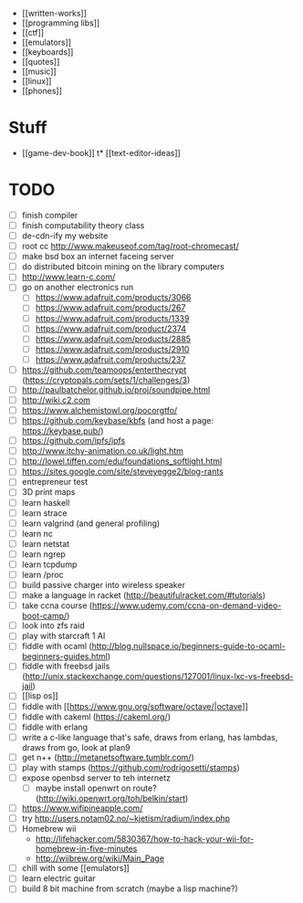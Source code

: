 * [[written-works]]
* [[programming libs]]
* [[ctf]]
* [[emulators]]
* [[keyboards]]
* [[quotes]]
* [[music]]
* [[linux]]
* [[phones]]

# Stuff
* [[game-dev-book]]
t* [[text-editor-ideas]]

# TODO
* [ ] finish compiler
* [ ] finish computability theory class
* [ ] de-cdn-ify my website
* [ ] root cc http://www.makeuseof.com/tag/root-chromecast/
* [ ] make bsd box an internet faceing server
* [ ] do distributed bitcoin mining on the library computers
* [ ] http://www.learn-c.com/
* [ ] go on another electronics run
    * [ ] https://www.adafruit.com/products/3066
    * [ ] https://www.adafruit.com/products/267
    * [ ] https://www.adafruit.com/products/1339
    * [ ] https://www.adafruit.com/product/2374
    * [ ] https://www.adafruit.com/products/2885
    * [ ] https://www.adafruit.com/products/2910
    * [ ] https://www.adafruit.com/products/237
* [ ] https://github.com/teamoops/enterthecrypt (https://cryptopals.com/sets/1/challenges/3)
* [ ] http://paulbatchelor.github.io/proj/soundpipe.html
* [ ] http://wiki.c2.com
* [ ] https://www.alchemistowl.org/pocorgtfo/
* [ ] https://github.com/keybase/kbfs (and host a page: https://keybase.pub/)
* [ ] https://github.com/ipfs/ipfs
* [ ] http://www.itchy-animation.co.uk/light.htm
* [ ] http://lowel.tiffen.com/edu/foundations_softlight.html
* [ ] https://sites.google.com/site/steveyegge2/blog-rants
* [ ] entrepreneur test
* [ ] 3D print maps
* [ ] learn haskell
* [ ] learn strace
* [ ] learn valgrind (and general profiling)
* [ ] learn nc
* [ ] learn netstat
* [ ] learn ngrep
* [ ] learn tcpdump
* [ ] learn /proc
* [ ] build passive charger into wireless speaker
* [ ] make a language in racket (http://beautifulracket.com/#tutorials)
* [ ] take ccna course (https://www.udemy.com/ccna-on-demand-video-boot-camp/)
* [ ] look into zfs raid
* [ ] play with starcraft 1 AI
* [ ] fiddle with ocaml (http://blog.nullspace.io/beginners-guide-to-ocaml-beginners-guides.html)
* [ ] fiddle with freebsd jails (http://unix.stackexchange.com/questions/127001/linux-lxc-vs-freebsd-jail)
* [ ] [[lisp os]]
* [ ] fiddle with [[https://www.gnu.org/software/octave/|octave]]
* [ ] fiddle with cakeml (https://cakeml.org/)
* [ ] fiddle with erlang
* [ ] write a c-like language that's safe, draws from erlang, has lambdas, draws from go, look at plan9
* [ ] get n++ (http://metanetsoftware.tumblr.com/)
* [ ] play with stamps (https://github.com/rodrigosetti/stamps)
* [ ] expose openbsd server to teh internetz
    * [ ] maybe install openwrt on route? (http://wiki.openwrt.org/toh/belkin/start)
* [ ] https://www.wifipineapple.com/
* [ ] try http://users.notam02.no/~kjetism/radium/index.php
* [ ] Homebrew wii
    * http://lifehacker.com/5830367/how-to-hack-your-wii-for-homebrew-in-five-minutes
    * http://wiibrew.org/wiki/Main_Page
* [ ] chill with some [[emulators]]
* [ ] learn electric guitar
* [ ] build 8 bit machine from scratch (maybe a lisp machine?)
